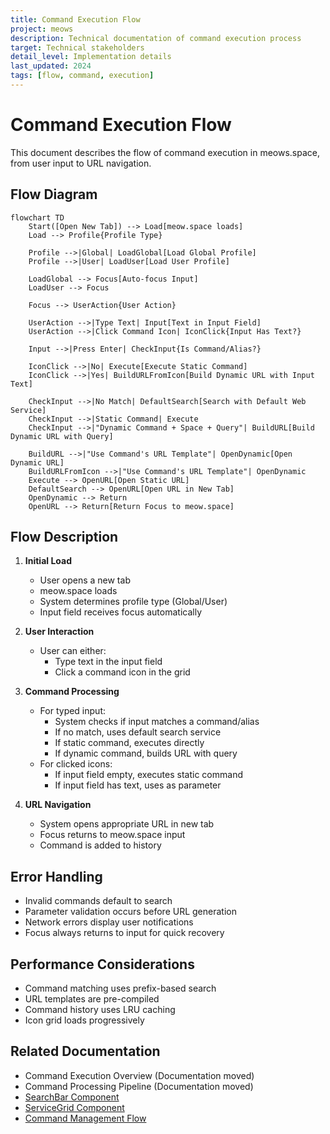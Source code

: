 ```yaml
---
title: Command Execution Flow
project: meows
description: Technical documentation of command execution process
target: Technical stakeholders
detail_level: Implementation details
last_updated: 2024
tags: [flow, command, execution]
---
```


# Command Execution Flow

This document describes the flow of command execution in meows.space, from user input to URL navigation.

## Flow Diagram

```mermaid
flowchart TD
    Start([Open New Tab]) --> Load[meow.space loads]
    Load --> Profile{Profile Type}

    Profile -->|Global| LoadGlobal[Load Global Profile]
    Profile -->|User| LoadUser[Load User Profile]

    LoadGlobal --> Focus[Auto-focus Input]
    LoadUser --> Focus

    Focus --> UserAction{User Action}

    UserAction -->|Type Text| Input[Text in Input Field]
    UserAction -->|Click Command Icon| IconClick{Input Has Text?}

    Input -->|Press Enter| CheckInput{Is Command/Alias?}

    IconClick -->|No| Execute[Execute Static Command]
    IconClick -->|Yes| BuildURLFromIcon[Build Dynamic URL with Input Text]

    CheckInput -->|No Match| DefaultSearch[Search with Default Web Service]
    CheckInput -->|Static Command| Execute
    CheckInput -->|"Dynamic Command + Space + Query"| BuildURL[Build Dynamic URL with Query]

    BuildURL -->|"Use Command's URL Template"| OpenDynamic[Open Dynamic URL]
    BuildURLFromIcon -->|"Use Command's URL Template"| OpenDynamic
    Execute --> OpenURL[Open Static URL]
    DefaultSearch --> OpenURL[Open URL in New Tab]
    OpenDynamic --> Return
    OpenURL --> Return[Return Focus to meow.space]
```

## Flow Description

1. **Initial Load**

   - User opens a new tab
   - meow.space loads
   - System determines profile type (Global/User)
   - Input field receives focus automatically

2. **User Interaction**

   - User can either:
     - Type text in the input field
     - Click a command icon in the grid

3. **Command Processing**

   - For typed input:
     - System checks if input matches a command/alias
     - If no match, uses default search service
     - If static command, executes directly
     - If dynamic command, builds URL with query
   - For clicked icons:
     - If input field empty, executes static command
     - If input field has text, uses as parameter

4. **URL Navigation**
   - System opens appropriate URL in new tab
   - Focus returns to meow.space input
   - Command is added to history

## Error Handling

- Invalid commands default to search
- Parameter validation occurs before URL generation
- Network errors display user notifications
- Focus always returns to input for quick recovery

## Performance Considerations

- Command matching uses prefix-based search
- URL templates are pre-compiled
- Command history uses LRU caching
- Icon grid loads progressively

## Related Documentation

- Command Execution Overview (Documentation moved)
- Command Processing Pipeline (Documentation moved)
- [SearchBar Component](../components/SearchBar.md)
- [ServiceGrid Component](../components/ServiceGrid.md)
- [Command Management Flow](command-management.md)
